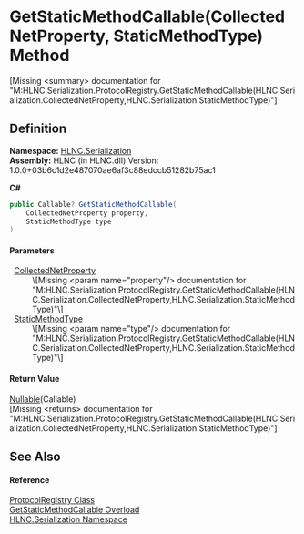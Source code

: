 # GetStaticMethodCallable(CollectedNetProperty, StaticMethodType) Method


\[Missing &lt;summary&gt; documentation for "M:HLNC.Serialization.ProtocolRegistry.GetStaticMethodCallable(HLNC.Serialization.CollectedNetProperty,HLNC.Serialization.StaticMethodType)"\]



## Definition
**Namespace:** <a href="N_HLNC_Serialization">HLNC.Serialization</a>  
**Assembly:** HLNC (in HLNC.dll) Version: 1.0.0+03b6c1d2e487070ae6af3c88edccb51282b75ac1

**C#**
``` C#
public Callable? GetStaticMethodCallable(
	CollectedNetProperty property,
	StaticMethodType type
)
```



#### Parameters
<dl><dt>  <a href="T_HLNC_Serialization_CollectedNetProperty">CollectedNetProperty</a></dt><dd>\[Missing &lt;param name="property"/&gt; documentation for "M:HLNC.Serialization.ProtocolRegistry.GetStaticMethodCallable(HLNC.Serialization.CollectedNetProperty,HLNC.Serialization.StaticMethodType)"\]</dd><dt>  <a href="T_HLNC_Serialization_StaticMethodType">StaticMethodType</a></dt><dd>\[Missing &lt;param name="type"/&gt; documentation for "M:HLNC.Serialization.ProtocolRegistry.GetStaticMethodCallable(HLNC.Serialization.CollectedNetProperty,HLNC.Serialization.StaticMethodType)"\]</dd></dl>

#### Return Value
<a href="https://learn.microsoft.com/dotnet/api/system.nullable-1" target="_blank" rel="noopener noreferrer">Nullable</a>(Callable)  
\[Missing &lt;returns&gt; documentation for "M:HLNC.Serialization.ProtocolRegistry.GetStaticMethodCallable(HLNC.Serialization.CollectedNetProperty,HLNC.Serialization.StaticMethodType)"\]

## See Also


#### Reference
<a href="T_HLNC_Serialization_ProtocolRegistry">ProtocolRegistry Class</a>  
<a href="Overload_HLNC_Serialization_ProtocolRegistry_GetStaticMethodCallable">GetStaticMethodCallable Overload</a>  
<a href="N_HLNC_Serialization">HLNC.Serialization Namespace</a>  
